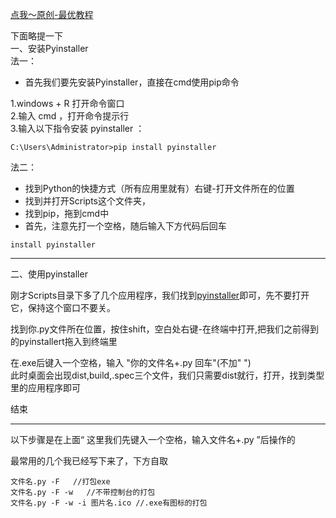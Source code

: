 [点我～原创-最优教程](https://blog.csdn.net/m0_63203517/article/details/124383678?spm=1001.2014.3001.5501)

下面略提一下  
一、安装Pyinstaller  
法一：
  
- 首先我们要先安装Pyinstaller，直接在cmd使用pip命令

1.windows + R 打开命令窗口  
2.输入 cmd ，打开命令提示行  
3.输入以下指令安装 pyinstaller ：  
```
C:\Users\Administrator>pip install pyinstaller
```
法二：  

- 找到Python的快捷方式（所有应用里就有）右键-打开文件所在的位置  
- 找到并打开Scripts这个文件夹，  
- 找到pip，拖到cmd中
- 首先，注意先打一个空格，随后输入下方代码后回车
```
install pyinstaller
```
***
二、使用pyinstaller

刚才Scripts目录下多了几个应用程序，我们找到<u>pyinstaller</u>即可，先不要打开它，保持这个窗口不要关。  

找到你.py文件所在位置，按住shift，空白处右键-在终端中打开,把我们之前得到的pyinstallert拖入到终端里
  
在.exe后键入一个空格，输入 "你的文件名+.py  回车"(不加" ")  
此时桌面会出现dist,build,.spec三个文件，我们只需要dist就行，打开，找到类型里的应用程序即可  

结束
***
以下步骤是在上面“ 这里我们先键入一个空格，输入文件名+.py  ”后操作的

最常用的几个我已经写下来了，下方自取
```
文件名.py -F   //打包exe
文件名.py -F -w   //不带控制台的打包
文件名.py -F -w -i 图片名.ico //.exe有图标的打包
```